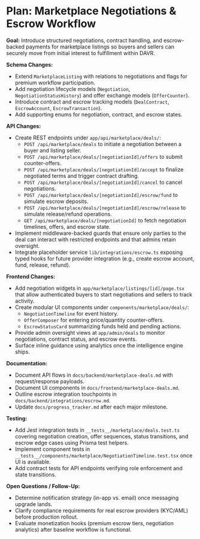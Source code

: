 # Plan: Marketplace Negotiations & Escrow Workflow

**Goal:** Introduce structured negotiations, contract handling, and escrow-backed payments for marketplace listings so buyers and sellers can securely move from initial interest to fulfillment within DAVR.

**Schema Changes:**

*   Extend `MarketplaceListing` with relations to negotiations and flags for premium workflow participation.
*   Add negotiation lifecycle models (`Negotiation`, `NegotiationStatusHistory`) and offer exchange models (`OfferCounter`).
*   Introduce contract and escrow tracking models (`DealContract`, `EscrowAccount`, `EscrowTransaction`).
*   Add supporting enums for negotiation, contract, and escrow states.

**API Changes:**

*   Create REST endpoints under `app/api/marketplace/deals/`:
    *   `POST /api/marketplace/deals` to initiate a negotiation between a buyer and listing seller.
    *   `POST /api/marketplace/deals/[negotiationId]/offers` to submit counter-offers.
    *   `POST /api/marketplace/deals/[negotiationId]/accept` to finalize negotiated terms and trigger contract drafting.
    *   `POST /api/marketplace/deals/[negotiationId]/cancel` to cancel negotiations.
    *   `POST /api/marketplace/deals/[negotiationId]/escrow/fund` to simulate escrow deposits.
    *   `POST /api/marketplace/deals/[negotiationId]/escrow/release` to simulate release/refund operations.
    *   `GET /api/marketplace/deals/[negotiationId]` to fetch negotiation timelines, offers, and escrow state.
*   Implement middleware-backed guards that ensure only parties to the deal can interact with restricted endpoints and that admins retain oversight.
*   Integrate placeholder service `lib/integrations/escrow.ts` exposing typed hooks for future provider integration (e.g., create escrow account, fund, release, refund).

**Frontend Changes:**

*   Add negotiation widgets in `app/marketplace/listings/[id]/page.tsx` that allow authenticated buyers to start negotiations and sellers to track activity.
*   Create modular UI components under `components/marketplace/deals/`:
    *   `NegotiationTimeline` for event history.
    *   `OfferComposer` for entering price/quantity counter-offers.
    *   `EscrowStatusCard` summarizing funds held and pending actions.
*   Provide admin oversight views at `app/admin/deals` to monitor negotiations, contract status, and escrow events.
*   Surface inline guidance using analytics once the intelligence engine ships.

**Documentation:**

*   Document API flows in `docs/backend/marketplace-deals.md` with request/response payloads.
*   Document UI components in `docs/frontend/marketplace-deals.md`.
*   Outline escrow integration touchpoints in `docs/backend/integrations/escrow.md`.
*   Update `docs/progress_tracker.md` after each major milestone.

**Testing:**

*   Add Jest integration tests in `__tests__/marketplace/deals.test.ts` covering negotiation creation, offer sequences, status transitions, and escrow edge cases using Prisma test helpers.
*   Implement component tests in `__tests__/components/marketplace/NegotiationTimeline.test.tsx` once UI is available.
*   Add contract tests for API endpoints verifying role enforcement and state transitions.

**Open Questions / Follow-Up:**

*   Determine notification strategy (in-app vs. email) once messaging upgrade lands.
*   Clarify compliance requirements for real escrow providers (KYC/AML) before production rollout.
*   Evaluate monetization hooks (premium escrow tiers, negotiation analytics) after baseline workflow is functional.
